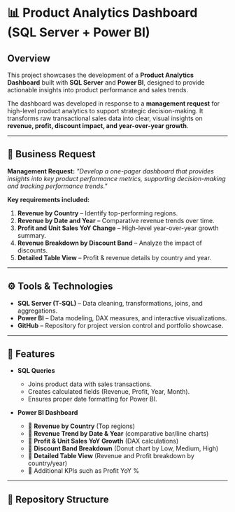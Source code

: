 # 📊 Product Analytics Dashboard (SQL Server + Power BI)

## Overview
This project showcases the development of a **Product Analytics Dashboard** built with **SQL Server** and **Power BI**, designed to provide actionable insights into product performance and sales trends.  

The dashboard was developed in response to a **management request** for high-level product analytics to support strategic decision-making. It transforms raw transactional sales data into clear, visual insights on **revenue, profit, discount impact, and year-over-year growth**.

---

## 🎯 Business Request
**Management Request:** *"Develop a one-pager dashboard that provides insights into key product performance metrics, supporting decision-making and tracking performance trends."*

**Key requirements included:**
1. **Revenue by Country** – Identify top-performing regions.
2. **Revenue by Date and Year** – Comparative revenue trends over time.
3. **Profit and Unit Sales YoY Change** – High-level year-over-year growth summary.
4. **Revenue Breakdown by Discount Band** – Analyze the impact of discounts.
5. **Detailed Table View** – Profit & revenue details by country and year.

---

## ⚙️ Tools & Technologies
- **SQL Server (T-SQL)** – Data cleaning, transformations, joins, and aggregations.
- **Power BI** – Data modeling, DAX measures, and interactive visualizations.
- **GitHub** – Repository for project version control and portfolio showcase.

---

## 🔑 Features
- **SQL Queries**  
  - Joins product data with sales transactions.  
  - Creates calculated fields (Revenue, Profit, Year, Month).  
  - Ensures proper date formatting for Power BI.  

- **Power BI Dashboard**  
  - 📌 **Revenue by Country** (Top regions)  
  - 📌 **Revenue Trend by Date & Year** (comparative bar/line charts)  
  - 📌 **Profit & Unit Sales YoY Growth** (DAX calculations)  
  - 📌 **Discount Band Breakdown** (Donut chart by Low, Medium, High)  
  - 📌 **Detailed Table View** (Revenue and Profit breakdown by country/year)  
  - 📌 Additional KPIs such as Profit YoY %  

---

## 📂 Repository Structure
